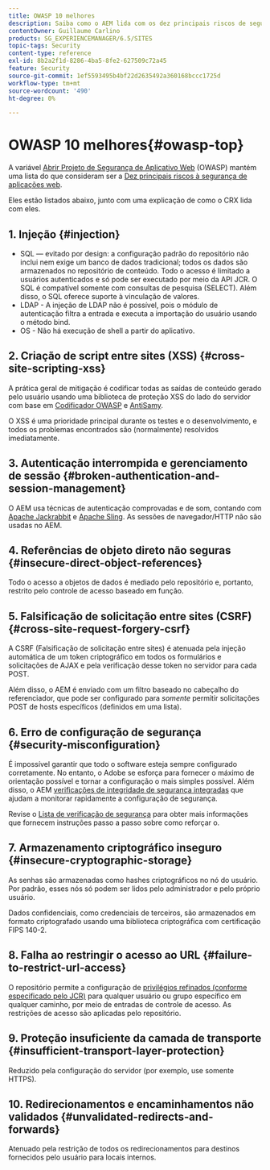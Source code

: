 ```yaml
---
title: OWASP 10 melhores
description: Saiba como o AEM lida com os dez principais riscos de segurança da OWASP.
contentOwner: Guillaume Carlino
products: SG_EXPERIENCEMANAGER/6.5/SITES
topic-tags: Security
content-type: reference
exl-id: 8b2a2f1d-8286-4ba5-8fe2-627509c72a45
feature: Security
source-git-commit: 1ef5593495b4bf22d2635492a360168bccc1725d
workflow-type: tm+mt
source-wordcount: '490'
ht-degree: 0%

---
```


# OWASP 10 melhores{#owasp-top}

A variável [Abrir Projeto de Segurança de Aplicativo Web](https://owasp.org/) (OWASP) mantém uma lista do que consideram ser a [Dez principais riscos à segurança de aplicações web](https://owasp.org/www-project-top-ten/).

Eles estão listados abaixo, junto com uma explicação de como o CRX lida com eles.

## 1. Injeção {#injection}

* SQL — evitado por design: a configuração padrão do repositório não inclui nem exige um banco de dados tradicional; todos os dados são armazenados no repositório de conteúdo. Todo o acesso é limitado a usuários autenticados e só pode ser executado por meio da API JCR. O SQL é compatível somente com consultas de pesquisa (SELECT). Além disso, o SQL oferece suporte à vinculação de valores.
* LDAP - A injeção de LDAP não é possível, pois o módulo de autenticação filtra a entrada e executa a importação do usuário usando o método bind.
* OS - Não há execução de shell a partir do aplicativo.

## 2. Criação de script entre sites (XSS) {#cross-site-scripting-xss}

A prática geral de mitigação é codificar todas as saídas de conteúdo gerado pelo usuário usando uma biblioteca de proteção XSS do lado do servidor com base em [Codificador OWASP](https://owasp.org/www-project-java-encoder/) e [AntiSamy](https://wiki.owasp.org/index.php/Category:OWASP_AntiSamy_Project).

O XSS é uma prioridade principal durante os testes e o desenvolvimento, e todos os problemas encontrados são (normalmente) resolvidos imediatamente.

## 3. Autenticação interrompida e gerenciamento de sessão {#broken-authentication-and-session-management}

O AEM usa técnicas de autenticação comprovadas e de som, contando com [Apache Jackrabbit](https://jackrabbit.apache.org/jcr/index.html) e [Apache Sling](https://sling.apache.org/). As sessões de navegador/HTTP não são usadas no AEM.

## 4. Referências de objeto direto não seguras {#insecure-direct-object-references}

Todo o acesso a objetos de dados é mediado pelo repositório e, portanto, restrito pelo controle de acesso baseado em função.

## 5. Falsificação de solicitação entre sites (CSRF) {#cross-site-request-forgery-csrf}

A CSRF (Falsificação de solicitação entre sites) é atenuada pela injeção automática de um token criptográfico em todos os formulários e solicitações de AJAX e pela verificação desse token no servidor para cada POST.

Além disso, o AEM é enviado com um filtro baseado no cabeçalho do referenciador, que pode ser configurado para *somente* permitir solicitações POST de hosts específicos (definidos em uma lista).

## 6. Erro de configuração de segurança {#security-misconfiguration}

É impossível garantir que todo o software esteja sempre configurado corretamente. No entanto, o Adobe se esforça para fornecer o máximo de orientação possível e tornar a configuração o mais simples possível. Além disso, o AEM [verificações de integridade de segurança integradas](/help/sites-administering/operations-dashboard.md) que ajudam a monitorar rapidamente a configuração de segurança.

Revise o [Lista de verificação de segurança](/help/sites-administering/security-checklist.md) para obter mais informações que fornecem instruções passo a passo sobre como reforçar o.

## 7. Armazenamento criptográfico inseguro {#insecure-cryptographic-storage}

As senhas são armazenadas como hashes criptográficos no nó do usuário. Por padrão, esses nós só podem ser lidos pelo administrador e pelo próprio usuário.

Dados confidenciais, como credenciais de terceiros, são armazenados em formato criptografado usando uma biblioteca criptográfica com certificação FIPS 140-2.

## 8. Falha ao restringir o acesso ao URL {#failure-to-restrict-url-access}

O repositório permite a configuração de [privilégios refinados (conforme especificado pelo JCR)](https://developer.adobe.com/experience-manager/reference-materials/spec/jcr/2.0/16_Access_Control_Management.html) para qualquer usuário ou grupo específico em qualquer caminho, por meio de entradas de controle de acesso. As restrições de acesso são aplicadas pelo repositório.

## 9. Proteção insuficiente da camada de transporte {#insufficient-transport-layer-protection}

Reduzido pela configuração do servidor (por exemplo, use somente HTTPS).

## 10. Redirecionamentos e encaminhamentos não validados {#unvalidated-redirects-and-forwards}

Atenuado pela restrição de todos os redirecionamentos para destinos fornecidos pelo usuário para locais internos.
